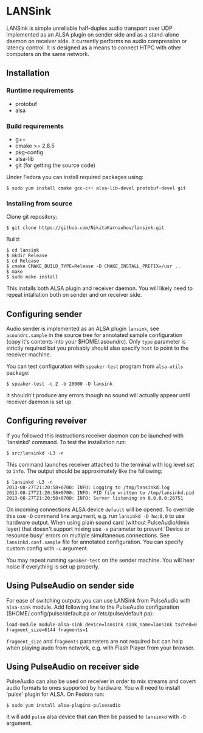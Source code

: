 LANSink
=======

LANSink is simple unreliable half-duplex audio transport over UDP implemented
as an ALSA plugin on sender side and as a stand-alone daemon on receiver side.
It currently performs no audio compression or latency control. It is designed
as a means to connect HTPC with other computers on the same network.

## Installation

### Runtime requirements

* protobuf
* alsa

### Build requirements

* g++
* cmake >= 2.8.5
* pkg-config
* alsa-lib
* git (for getting the source code)

Under Fedora you can install required packages using:

```
$ sudo yum install cmake gcc-c++ alsa-lib-devel protobuf-devel git
```

### Installing from source

Clone git repository:

```
$ git clone https://github.com/NikitaKarnauhov/lansink.git
```

Build:

```
$ cd lansink
$ mkdir Release
$ cd Release
$ cmake CMAKE_BUILD_TYPE=Release -D CMAKE_INSTALL_PREFIX=/usr ..
$ make
$ sudo make install
```

This installs both ALSA plugin and receiver daemon. You will likely need to
repeat intallation both on sender and on receiver side.

## Configuring sender

Audio sender is implemented as an ALSA plugin `lansink`, see `asoundrc.sample`
in the source tree for annotated sample configuration (copy it's contents into
your $HOME/.asoundrc). Only `type` parameter is strictly required but you
probably should also specify `host` to point to the receiver machine.

You can test configuration with `speaker-test` program from `alsa-utils`
package:

```
$ speaker-test -c 2 -b 20000 -D lansink
```

It shouldn't produce any errors though no sound will actually appear until
receiver daemon is set up.

## Configuring reveiver

If you followed this instructions receiver daemon can be launched with
'lansinkd' command. To test the installation run:

```
$ src/lansinkd -L3 -n
```

This command launches receiver attached to the terminal with log level set to
`info`. The output should be approximately like the following:

```
$ lansinkd -L3 -n
2013-08-27T21:20:58+0700: INFO: Logging to /tmp/lansinkd.log
2013-08-27T21:20:58+0700: INFO: PID file written to /tmp/lansinkd.pid
2013-08-27T21:20:58+0700: INFO: Server listening on 0.0.0.0:26751
```

On incoming connections ALSA device `default` will be opened. To override this
use `-D` command line argument, e.g. run `lansinkd -D hw:0,0` to use hardware
output. When using plain sound card (without PulseAudio/dmix layer) that
doesn't support mixing use `-x` parameter to prevent 'Device or resource busy'
errors on multiple simultaneous connections. See `lansinkd.conf.sample` file
for annotated configuration. You can specify custom config with `-c` argument.

You may repeat running `speaker-test` on the sender machine. You will hear
noise if everything is set up properly.

## Using PulseAudio on sender side

For ease of switching outputs you can use LANSink from PulseAudio with
`alsa-sink` module. Add following line to the PulseAudio configuration
($HOME/.config/pulse/default.pa or /etc/pulse/default.pa):

```
load-module module-alsa-sink device=lansink sink_name=lansink tsched=0 fragment_size=6144 fragments=1
```

`fragment_size` and `fragments` parameters are not required but can help when
playing audo from network, e.g. with Flash Player from your browser.

## Using PulseAudio on receiver side

PulseAudio can also be used on receiver in order to mix streams and covert
audio formats to ones supported by hardware. You will need to install 'pulse'
plugin for ALSA. On Fedora run:

```
$ sudo yum install alsa-plugins-pulseaudio
```

It will add `pulse` alsa device that can then be passed to `lansinkd` with
`-D` argument.
